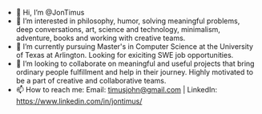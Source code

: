 - 👋 Hi, I’m @JonTimus
- 👀 I’m interested in philosophy, humor, solving meaningful problems, deep conversations, art, science and technology, minimalism,
adventure, books and working with creative teams. 
- 🌱 I’m currently pursuing Master's in Computer Science at the University of Texas at Arlington. Looking for exiciting SWE job opportunities.
- 💞️ I’m looking to collaborate on meaningful and useful projects that bring ordinary people fulfillment and help in their journey. Highly motivated to be a part of creative and collaborative teams.
- 📫 How to reach me: Email: timusjohn@gmail.com | LinkedIn: https://www.linkedin.com/in/jontimus/

<!---
JonTimus/JonTimus is a ✨ special ✨ repository because its `README.md` (this file) appears on your GitHub profile.
You can click the Preview link to take a look at your changes.
--->
